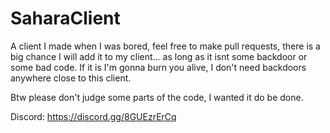 # SaharaClient

A client I made when I was bored, feel free to make pull requests, there is a big chance I will add it to my client... as long as it isnt some backdoor or some bad code. If it is I'm gonna burn you alive, I don't need backdoors anywhere close to this client.

Btw please don't judge some parts of the code, I wanted it do be done.

Discord: https://discord.gg/8GUEzrErCq

